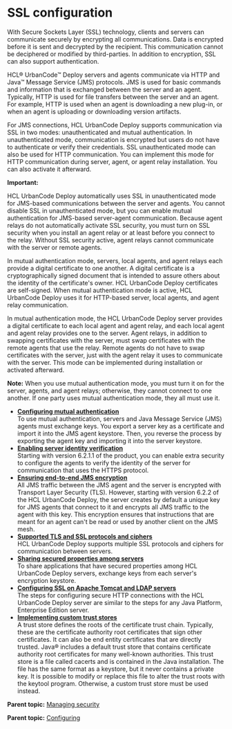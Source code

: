 # SSL configuration

With Secure Sockets Layer \(SSL\) technology, clients and servers can communicate securely by encrypting all communications. Data is encrypted before it is sent and decrypted by the recipient. This communication cannot be deciphered or modified by third-parties. In addition to encryption, SSL can also support authentication.

HCL® UrbanCode™ Deploy servers and agents communicate via HTTP and Java™ Message Service \(JMS\) protocols. JMS is used for basic commands and information that is exchanged between the server and an agent. Typically, HTTP is used for file transfers between the server and an agent. For example, HTTP is used when an agent is downloading a new plug-in, or when an agent is uploading or downloading version artifacts.

For JMS connections, HCL UrbanCode Deploy supports communication via SSL in two modes: unauthenticated and mutual authentication. In unauthenticated mode, communication is encrypted but users do not have to authenticate or verify their credentials. SSL unauthenticated mode can also be used for HTTP communication. You can implement this mode for HTTP communication during server, agent, or agent relay installation. You can also activate it afterward.

**Important:** 

HCL UrbanCode Deploy automatically uses SSL in unauthenticated mode for JMS-based communications between the server and agents. You cannot disable SSL in unauthenticated mode, but you can enable mutual authentication for JMS-based server-agent communication. Because agent relays do not automatically activate SSL security, you must turn on SSL security when you install an agent relay or at least before you connect to the relay. Without SSL security active, agent relays cannot communicate with the server or remote agents.

In mutual authentication mode, servers, local agents, and agent relays each provide a digital certificate to one another. A digital certificate is a cryptographically signed document that is intended to assure others about the identity of the certificate's owner. HCL UrbanCode Deploy certificates are self-signed. When mutual authentication mode is active, HCL UrbanCode Deploy uses it for HTTP-based server, local agents, and agent relay communication.

In mutual authentication mode, the HCL UrbanCode Deploy server provides a digital certificate to each local agent and agent relay, and each local agent and agent relay provides one to the server. Agent relays, in addition to swapping certificates with the server, must swap certificates with the remote agents that use the relay. Remote agents do not have to swap certificates with the server, just with the agent relay it uses to communicate with the server. This mode can be implemented during installation or activated afterward.

**Note:** When you use mutual authentication mode, you must turn it on for the server, agents, and agent relays; otherwise, they cannot connect to one another. If one party uses mutual authentication mode, they all must use it.

-   **[Configuring mutual authentication](../../com.udeploy.install.doc/topics/ssl_mutual_auth.md)**  
To use mutual authentication, servers and Java Message Service \(JMS\) agents must exchange keys. You export a server key as a certificate and import it into the JMS agent keystore. Then, you reverse the process by exporting the agent key and importing it into the server keystore.
-   **[Enabling server identity verification](../../com.udeploy.install.doc/topics/ssl_addl_security.md)**  
Starting with version 6.2.1.1 of the product, you can enable extra security to configure the agents to verify the identity of the server for communication that uses the HTTPS protocol.
-   **[Ensuring end-to-end JMS encryption](../../com.udeploy.install.doc/topics/ssl_addl_security_2.md)**  
All JMS traffic between the JMS agent and the server is encrypted with Transport Layer Security \(TLS\). However, starting with version 6.2.2 of the HCL UrbanCode Deploy, the server creates by default a unique key for JMS agents that connect to it and encrypts all JMS traffic to the agent with this key. This encryption ensures that instructions that are meant for an agent can't be read or used by another client on the JMS mesh.
-   **[Supported TLS and SSL protocols and ciphers](../../com.udeploy.install.doc/topics/ssl_compatibility.md)**  
HCL UrbanCode Deploy supports multiple SSL protocols and ciphers for communication between servers.
-   **[Sharing secured properties among servers](../../com.udeploy.install.doc/topics/ssl_mutual_authServers.md)**  
To share applications that have secured properties among HCL UrbanCode Deploy servers, exchange keys from each server's encryption keystore.
-   **[Configuring SSL on Apache Tomcat and LDAP servers](../../com.udeploy.doc/topics/ssl_config.md)**  
The steps for configuring secure HTTP connections with the HCL UrbanCode Deploy server are similar to the steps for any Java Platform, Enterprise Edition server.
-   **[Implementing custom trust stores](../../com.udeploy.admin.doc/topics/ssl_truststores.md)**  
A trust store defines the roots of the certificate trust chain. Typically, these are the certificate authority root certificates that sign other certificates. It can also be end entity certificates that are directly trusted. Java® includes a default trust store that contains certificate authority root certificates for many well-known authorities. This trust store is a file called cacerts and is contained in the Java installation. The file has the same format as a keystore, but it never contains a private key. It is possible to modify or replace this file to alter the trust roots with the keytool program. Otherwise, a custom trust store must be used instead.

**Parent topic:** [Managing security](../../com.udeploy.admin.doc/topics/security_ch.md)

**Parent topic:** [Configuring](../topics/c_node_configuring.md)

